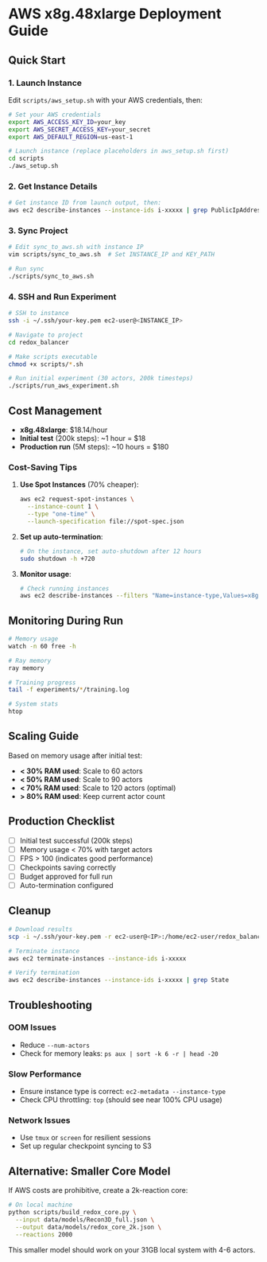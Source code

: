 # AWS x8g.48xlarge Deployment Guide

## Quick Start

### 1. Launch Instance

Edit `scripts/aws_setup.sh` with your AWS credentials, then:

```bash
# Set your AWS credentials
export AWS_ACCESS_KEY_ID=your_key
export AWS_SECRET_ACCESS_KEY=your_secret
export AWS_DEFAULT_REGION=us-east-1

# Launch instance (replace placeholders in aws_setup.sh first)
cd scripts
./aws_setup.sh
```

### 2. Get Instance Details

```bash
# Get instance ID from launch output, then:
aws ec2 describe-instances --instance-ids i-xxxxx | grep PublicIpAddress
```

### 3. Sync Project

```bash
# Edit sync_to_aws.sh with instance IP
vim scripts/sync_to_aws.sh  # Set INSTANCE_IP and KEY_PATH

# Run sync
./scripts/sync_to_aws.sh
```

### 4. SSH and Run Experiment

```bash
# SSH to instance
ssh -i ~/.ssh/your-key.pem ec2-user@<INSTANCE_IP>

# Navigate to project
cd redox_balancer

# Make scripts executable
chmod +x scripts/*.sh

# Run initial experiment (30 actors, 200k timesteps)
./scripts/run_aws_experiment.sh
```

## Cost Management

- **x8g.48xlarge**: $18.14/hour
- **Initial test** (200k steps): ~1 hour = $18
- **Production run** (5M steps): ~10 hours = $180

### Cost-Saving Tips

1. **Use Spot Instances** (70% cheaper):
   ```bash
   aws ec2 request-spot-instances \
     --instance-count 1 \
     --type "one-time" \
     --launch-specification file://spot-spec.json
   ```

2. **Set up auto-termination**:
   ```bash
   # On the instance, set auto-shutdown after 12 hours
   sudo shutdown -h +720
   ```

3. **Monitor usage**:
   ```bash
   # Check running instances
   aws ec2 describe-instances --filters "Name=instance-type,Values=x8g.48xlarge" "Name=instance-state-name,Values=running"
   ```

## Monitoring During Run

```bash
# Memory usage
watch -n 60 free -h

# Ray memory
ray memory

# Training progress
tail -f experiments/*/training.log

# System stats
htop
```

## Scaling Guide

Based on memory usage after initial test:

- **< 30% RAM used**: Scale to 60 actors
- **< 50% RAM used**: Scale to 90 actors
- **< 70% RAM used**: Scale to 120 actors (optimal)
- **> 80% RAM used**: Keep current actor count

## Production Checklist

- [ ] Initial test successful (200k steps)
- [ ] Memory usage < 70% with target actors
- [ ] FPS > 100 (indicates good performance)
- [ ] Checkpoints saving correctly
- [ ] Budget approved for full run
- [ ] Auto-termination configured

## Cleanup

```bash
# Download results
scp -i ~/.ssh/your-key.pem -r ec2-user@<IP>:/home/ec2-user/redox_balancer/experiments ./aws_results/

# Terminate instance
aws ec2 terminate-instances --instance-ids i-xxxxx

# Verify termination
aws ec2 describe-instances --instance-ids i-xxxxx | grep State
```

## Troubleshooting

### OOM Issues
- Reduce `--num-actors`
- Check for memory leaks: `ps aux | sort -k 6 -r | head -20`

### Slow Performance
- Ensure instance type is correct: `ec2-metadata --instance-type`
- Check CPU throttling: `top` (should see near 100% CPU usage)

### Network Issues
- Use `tmux` or `screen` for resilient sessions
- Set up regular checkpoint syncing to S3

## Alternative: Smaller Core Model

If AWS costs are prohibitive, create a 2k-reaction core:

```bash
# On local machine
python scripts/build_redox_core.py \
  --input data/models/Recon3D_full.json \
  --output data/models/redox_core_2k.json \
  --reactions 2000
```

This smaller model should work on your 31GB local system with 4-6 actors.
